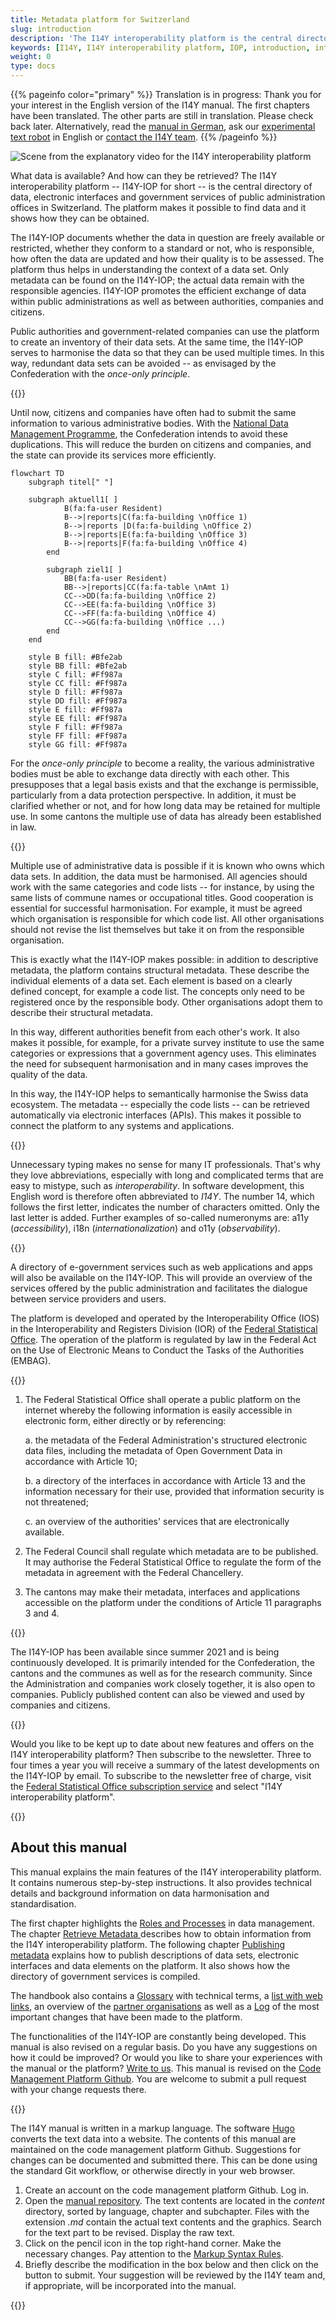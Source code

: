 ```yaml
---
title: Metadata platform for Switzerland 
slug: introduction
description: 'The I14Y interoperability platform is the central directory of data, electronic interfaces and government services in Switzerland. The platform also provides tools so that data can be used multiple times. This relieves the burden on companies, citizens and the authorities.'
keywords: [I14Y, I14Y interoperability platform, IOP, introduction, interoperability, multiple use, Switzerland, data set, electronic interface, data sets, electronic interface, API, once-only principle, secondary use of data, harmonisation, standardisation]
weight: 0
type: docs
---
```


{{% pageinfo color="primary" %}}
Translation is in progress: Thank you for your interest in the English version of the I14Y manual. The first chapters have been translated. The other parts are still in translation. Please check back later. Alternatively, read the [manual in German](https://handbook.i14y.admin.ch), ask our [experimental text robot](https://www.i14y.admin.ch/de/labs/chatbot) in English or [contact the I14Y team](mailto:i14y@bfs.admin.ch).
{{% /pageinfo %}}


![ Scene from the explanatory video for the I14Y interoperability platform](/handbook/img/i14y-film_55.png)

What data is available? And how can they be retrieved? The I14Y interoperability platform -- I14Y-IOP for short -- is the central directory of data, electronic interfaces and government services of public administration offices in Switzerland. The platform makes it possible to find data and it shows how they can be obtained.

The I14Y-IOP documents whether the data in question are freely available or restricted, whether they conform to a standard or not, who is responsible, how often the data are updated and how their quality is to be assessed. The platform thus helps in understanding the context of a data set. Only metadata can be found on the I14Y-IOP; the actual data remain with the responsible agencies. I14Y-IOP promotes the efficient exchange of data within public administrations as well as between authorities, companies and citizens.

Public authorities and government-related companies can use the platform to create an inventory of their data sets. At the same time, the I14Y-IOP serves to harmonise the data so that they can be used multiple times. In this way, redundant data sets can be avoided -- as envisaged by the Confederation with the _once-only principle_.

{{<alert title=" What is the <i> once-only principle </i>?" color="info">}}

Until now, citizens and companies have often had to submit the same information to various administrative bodies.
With the [National Data Management Programme](https://www.bfs.admin.ch/bfs/en/home/nadb/nadb.html), the Confederation intends to avoid these duplications. This will reduce the burden on citizens and companies, and the state can provide its services more efficiently.

```mermaid
flowchart TD
    subgraph titel[" "]
        
    subgraph aktuell1[ ]
            B(fa:fa-user Resident)
            B-->|reports|C(fa:fa-building \nOffice 1)
            B-->|reports |D(fa:fa-building \nOffice 2)
            B-->|reports|E(fa:fa-building \nOffice 3)
            B-->|reports|F(fa:fa-building \nOffice 4)
        end
    
        subgraph ziel1[ ]
            BB(fa:fa-user Resident)
            BB-->|reports|CC(fa:fa-table \nAmt 1)
            CC-->DD(fa:fa-building \nOffice 2)
            CC-->EE(fa:fa-building \nOffice 3)
            CC-->FF(fa:fa-building \nOffice 4)
            CC-->GG(fa:fa-building \nOffice ...)
        end
    end
    
    style B fill: #Bfe2ab
    style BB fill: #Bfe2ab
    style C fill: #Ff987a
    style CC fill: #Ff987a
    style D fill: #Ff987a
    style DD fill: #Ff987a
    style E fill: #Ff987a
    style EE fill: #Ff987a
    style F fill: #Ff987a
    style FF fill: #Ff987a
    style GG fill: #Ff987a
```

For the _once-only principle_ to become a reality, the various administrative bodies must be able to exchange data directly with each other. This presupposes that a legal basis exists and that the exchange is permissible, particularly from a data protection perspective. In addition, it must be clarified whether or not, and for how long data may be retained for multiple use. In some cantons the multiple use of data has already been established in law.

{{</alert>}}

Multiple use of administrative data is possible if it is known who owns which data sets. In addition, the data must be harmonised. All agencies should work with the same categories and code lists -- for instance, by using the same lists of commune names or occupational titles. Good cooperation is essential for successful harmonisation. For example, it must be agreed which organisation is responsible for which code list. All other organisations should not revise the list themselves but take it on from the responsible organisation.

This is exactly what the I14Y-IOP makes possible: in addition to descriptive metadata, the platform contains structural metadata. These describe the individual elements of a data set. Each element is based on a clearly defined concept, for example a code list. The concepts only need to be registered once by the responsible body. Other organisations adopt them to describe their structural metadata.

In this way, different authorities benefit from each other's work. It also makes it possible, for example, for a private survey institute to use the same categories or expressions that a government agency uses. This eliminates the need for subsequent harmonisation and in many cases improves the quality of the data.

In this way, the I14Y-IOP helps to semantically harmonise the Swiss data ecosystem. The metadata -- especially the code lists -- can be retrieved automatically via electronic interfaces (APIs). This makes it possible to connect the platform to any systems and applications.

{{<alert title="What does I14Y mean?" color="info">}}

Unnecessary typing makes no sense for many IT professionals. That's why they love abbreviations, especially with long and complicated terms that are easy to mistype, such as _interoperability_. In software development, this English word is therefore often abbreviated to _I14Y_. The number 14, which follows the first letter, indicates the number of characters omitted. Only the last letter is added. Further examples of so-called numeronyms are: a11y (_accessibility_), i18n (_internationalization_) and o11y (_observability_).

{{</alert>}}

A directory of e-government services such as web applications and apps will also be available on the I14Y-IOP. This will provide an overview of the services offered by the public administration and facilitates the dialogue between service providers and users.

<!-- ![Scene on the government service directory from the explanatory video on the I14Y Interoperability Platform](/handbook/img/i14y-film_160.png) -->

The platform is developed and operated by the Interoperability Office (IOS) in the Interoperability and Registers Division (IOR) of the [Federal Statistical Office](https://www.bfs.admin.ch). The operation of the platform is regulated by law in the Federal Act on the Use of Electronic Means to Conduct the Tasks of the Authorities (EMBAG).

{{<card header="Statutory basis" title="__Art. 14 Interoperability Platform__" footer=" Federal Act on the Use of Electronic Means to Conduct the Tasks of the Authorities [(EMBAG)](https://www.fedlex.admin.ch/eli/fga/2023/787/)">}}

1. The Federal Statistical Office shall operate a public platform on the internet whereby the following information is easily accessible in electronic form, either directly or by referencing:

    a. the metadata of the Federal Administration's structured electronic data files, including the metadata of Open Government Data in accordance with Article 10;

    b. a directory of the interfaces in accordance with Article 13 and the information necessary for their use, provided that information security is not threatened;

    c. an overview of the authorities' services that are electronically available.

2. The Federal Council shall regulate which metadata are to be published. It may authorise the Federal Statistical Office to regulate the form of the metadata in agreement with the Federal Chancellery.

 3. The cantons may make their metadata, interfaces and applications accessible on the platform under the conditions of Article 11 paragraphs 3 and 4.

{{</card>}}

The I14Y-IOP has been available since summer 2021 and is being continuously developed. It is primarily intended for the Confederation, the cantons and the communes as well as for the research community. Since the Administration and companies work closely together, it is also open to companies. Publicly published content can also be viewed and used by companies and citizens.

{{<alert title="Always stay up to date" color="success" >}}

Would you like to be kept up to date about new features and offers on the I14Y interoperability platform? Then subscribe to the newsletter. Three to four times a year you will receive a summary of the latest developments on the I14Y-IOP by email. To subscribe to the newsletter free of charge, visit the [Federal Statistical Office subscription service](https://www.bfs.admin.ch/bfs/en/home/services/contact/newsletter-subscription.html) and select "I14Y interoperability platform".

{{</alert>}}
 

## About this manual

This manual explains the main features of the I14Y interoperability platform. It contains numerous step-by-step instructions. It also provides technical details and background information on data harmonisation and standardisation.

The first chapter highlights the [Roles and Processes](/handbook/de/2_rollen_prozesse) in data management. The chapter [Retrieve Metadata
](/handbook/de/3_metadaten_abrufen) describes how to obtain information from the I14Y interoperability platform. The following chapter [Publishing metadata](/handbook/de/4_publikation) explains how to publish descriptions of data sets, electronic interfaces and data elements on the platform. It also shows how the directory of government services is compiled.

<!--Später ergänzen: Nebst den schriftlichen Anleitungen enthält dieses Handbuch auch einige Videotutorials.--> 
The handbook also contains a [Glossary](/handbook/de/7_glossar) with technical terms, a [list with web links](/handbook/de/6_anhang/weblinks), an overview of the [partner organisations](/handbook/de/8_partner) as well as a [Log](/handbook/de/6_anhang/changelog) of the most important changes that have been made to the platform.

The functionalities of the I14Y-IOP are constantly being developed. This manual is also revised on a regular basis. Do you have any suggestions on how it could be improved? Or would you like to share your experiences with the manual or the platform? [Write to us](mailto:i14y@bfs.admin.ch). This manual is revised on the [Code Management Platform Github](https://github.com/I14Y-ch/handbook/). You are welcome to submit a pull request with your change requests there.

{{<alert title="How to submit a pull request" color="success">}}

The I14Y manual is written in a markup language. The software [Hugo](https://gohugo.io) converts the text data into a website. The contents of this manual are maintained on the code management platform Github. Suggestions for changes can be documented and submitted there. This can be done using the standard Git workflow, or otherwise directly in your web browser.

1. Create an account on the code management platform Github. Log in.
2. Open the [manual repository](https://github.com/I14Y-ch/handbook/). The text contents are located in the _content_ directory, sorted by language, chapter and subchapter. Files with the extension _.md_ contain the actual text contents and the graphics. Search for the text part to be revised. Display the raw text. 
3. Click on the pencil icon in the top right-hand corner. Make the necessary changes. Pay attention to the [Markup Syntax Rules](https://www.markdownguide.org/basic-syntax/).
4. Briefly describe the modification in the box below and then click on the button to submit. Your suggestion will be reviewed by the I14Y team and, if appropriate, will be incorporated into the manual.

{{</alert>}}
